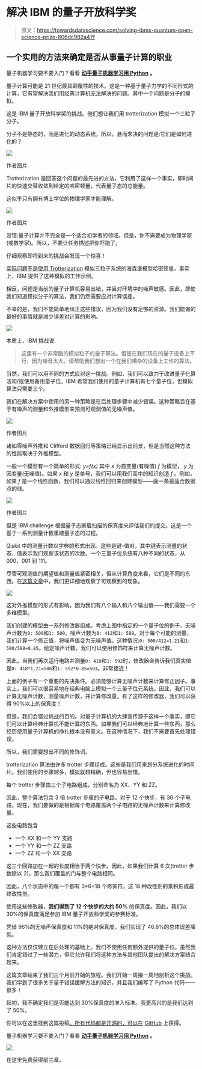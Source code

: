 # 解决 IBM 的量子开放科学奖

> 原文：<https://towardsdatascience.com/solving-ibms-quantum-open-science-prize-806dc982a47f>

## 一个实用的方法来确定是否从事量子计算的职业

量子机器学习要不要入门？看看 [**动手量子机器学习用 Python**](https://www.pyqml.com/page?ref=medium_solving&dest=/) **。**

量子计算可能是 21 世纪最具颠覆性的技术。这是一种基于量子力学的不同形式的计算，它有望解决我们用经典计算机无法解决的问题。其中一个问题是分子的模拟。

这是 IBM 量子开放科学奖的挑战。他们想让我们用 trotterization 模拟一个三粒子分子。

分子不是静态的，而是进化的动态系统。所以，悬而未决的问题是:它们是如何进化的？

![](img/3746b5be4d9e7c3abe2e4c19192cd712.png)

作者图片

Trotterization 是回答这个问题的最先进的方法。它利用了这样一个事实，即时间片的快速交替收敛到给定的哈密顿量，代表量子态的总能量。

这似乎只有拥有博士学位的物理学家才能理解。

![](img/2667929ceeab97a65257ab9752868766.png)

作者图片

没错:量子计算并不完全是一个适合初学者的领域。但是，你不需要成为物理学家(或数学家)。所以，不要让任务描述把你吓跑了。

仔细观察即将到来的挑战会发现一个惊喜！

[实际问题不是使用 Trotterization](https://pyqml.medium.com/how-to-find-out-whether-to-pursue-a-career-in-quantum-computing-today-d1c7093811e8) 模拟三粒子系统的海森堡模型哈密顿量。事实上，IBM 提供了这种模拟的工作示例。

相反，问题是当前的量子计算机容易出错，并且对环境中的噪声敏感。因此，即使我们知道模拟分子的算法，我们仍然需要应对计算误差。

不幸的是，我们不能简单地纠正这些错误，因为我们没有足够的资源。我们能做的最好的事情就是减少误差对计算的影响。

![](img/389b4682194edb9de832c37ef26202d4.png)

本质上，IBM 挑战说:

> 这里有一个非常酷的模拟粒子的量子算法。但是在我们现在的量子设备上不行，因为噪音太大。请帮助我们想出一个在我们嘈杂的设备上工作的算法。

当然，我们可以用不同的方式应对这一挑战。例如，我们可以致力于改进量子化算法和/或使用备用量子位。IBM 希望我们使用的量子计算机有七个量子位，但模拟算法只需要三个。

我们在解决方案中使用的另一种策略是在后处理步骤中减少错误。这种策略旨在基于有噪声的测量和外推模型来预测可观测值的无噪声值。

![](img/490bd45e3d9893ba8eb0c0a1a71442d3.png)

作者图片

诸如零噪声外推和 Clifford 数据回归等策略已经显示出前景，但是当然这种方法的性能取决于外推模型。

一般一个模型有一个简单的形式: *y=f(x)* 其中 *x* 为自变量(有噪值) *f* 为模型， *y* 为因变量(无噪值)。如果 *x* 和 *y* 是单号，我们可以用我们高中的知识创造 *f* 。例如，如果 *f* 是一个线性函数，我们可以通过线性回归来创建模型——画一条最适合数据点的线。

![](img/16d0f51d76c93a6c9d75979e5086ea51.png)

作者图片

但是 IBM challenge 根据量子态断层扫描的保真度来评估我们的提交。这是一个基于一系列测量计数重建量子态的过程。

Qiskit 中的测量计数以字典的形式出现。这些是键-值对，其中键表示测量的状态，值表示我们观察该状态的次数。一个三量子位系统有八种不同的状态，从 000，001 到 111。

尽管可观测值的期望值和测量值紧密相关，但从计算角度来看，它们是不同的东西。在[这篇文章](/how-to-implement-quantum-error-mitigation-with-qiskit-and-mitiq-e2f6a933619c)中，我们更详细地观察了可观察到的现象。

![](img/a88fafb55f65905042bc8a76dbe8c48b.png)

这对外推模型的形式有影响，因为我们有八个输入和八个输出值——我们需要一个多维模型。

我们创建的模型由一系列修改器组成。考虑上图中指定的一个量子位的例子。无噪声计数为`0: 500`和`1: 500`。噪声计数为`0: 412`和`1: 588`。对于每个可能的测量，我们计算一个修正值，将噪声值变为无噪声值。这种情况:`0: 500/412=1.21`和`1: 500/588=0.85`。给定噪声计数，我们可以使用修饰符来计算无噪声计数。

因此，当我们再次运行电路并测量`0: 418`和`1: 592`时，修改器会告诉我们真实值是`0: 418*1.21=506`和`1: 592*0.85=503`。非常接近！

上面的例子有一个重要的先决条件。必须能够计算无噪声计数来计算修正因子。事实上，我们可以很容易地在经典电脑上模拟一个三量子位元系统。因此，我们可以计算无噪声计数，测量噪声计数，并计算修改量。有了这样的修改器，我们可以获得 90%以上的保真度！

但是，我们会错过挑战的目的。对量子计算机的大肆宣传源于这样一个事实，即它们可以计算经典计算机不能计算的东西。如果我们可以经典地计算一些东西，那么经历使用量子计算机的挣扎根本没有意义。在这种情况下，我们不需要首先处理错误。

所以，我们需要想出不同的修饰词。

trotterization 算法由许多 trotter 步骤组成。这些是我们用来划分系统进化的时间片。我们使用的步骤越多，模拟就越精确，但也容易出错。

每个 trotter 步骤由三个子电路组成，分别命名为 XX、YY 和 ZZ。

因此，整个算法包含 3 倍 trotter 步骤的子电路。对于 12 个快步，有 36 个子电路。现在，我们要做的是根据每个电路覆盖两个子电路的无噪声计数来计算修改量。

这些电路包含

*   一个 XX 和一个 YY 支路
*   一个 YY 和一个 ZZ 支路
*   一个 ZZ 和一个 XX 支路

这三个回路加在一起的长度相当于两个快步。因此，如果我们计算 6 次(trotter 步数除以 2)，那么我们覆盖的门与整个电路相同。

因此，八个状态中的每一个都有 3*6=18 个修饰符。这 18 种改性剂的乘积形成最终改性剂。

使用这些修改器，**我们得到了 12 个快步的大约 50%** 的保真度。因此，我们以 30%的保真度满足参加 IBM 量子开放科学奖的参赛标准。

凭借 96%的无噪声保真度和 11%的绝对保真度，我们实现了 46.8%的总体误差降低。

这种方法仅仅建立在后处理的基础上。我们不使用任何额外提供的量子位。虽然我们肯定错过了一些潜力，但它允许我们将这种方法与其他团队提出的解决方案结合起来。

这篇文章结束了我们三个月前开始的旅程。我们开始一周接一周地剖析这个挑战。我们学到了很多关于量子错误缓解方法的知识，并且我们编写了 Python 代码——很多！

起初，我不确定我们是否能达到 30%保真度的准入标准。我更高兴的是我们达到了 50%。

你可以在这里找到这篇投稿[。所有代码都是开源的，可以在](https://ibmquantumawards.bemyapp.com/#/projects/6253e846dca8820031006542) [GitHub](https://github.com/quantum-machine-learning/Hands-On-Guide-On-IBMs-Quantum-Open-Science-Prize-2021) 上获得。

量子机器学习要不要入门？看看 [**动手量子机器学习用 Python**](https://www.pyqml.com/page?ref=medium_solving&dest=/) **。**

![](img/c3892c668b9d47f57e47f1e6d80af7b6.png)

在这里免费获得前三章。